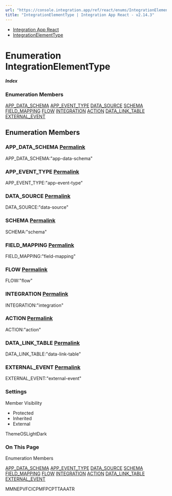 ```yaml
---
url: "https://console.integration.app/ref/react/enums/IntegrationElementType.html"
title: "IntegrationElementType | Integration App React - v2.14.3"
---
```


- [Integration App React](https://console.integration.app/ref/react/index.html)
- [IntegrationElementType](https://console.integration.app/ref/react/enums/IntegrationElementType.html)

# Enumeration IntegrationElementType

##### Index

### Enumeration Members

[APP\_DATA\_SCHEMA](https://console.integration.app/ref/react/enums/IntegrationElementType.html#app_data_schema) [APP\_EVENT\_TYPE](https://console.integration.app/ref/react/enums/IntegrationElementType.html#app_event_type) [DATA\_SOURCE](https://console.integration.app/ref/react/enums/IntegrationElementType.html#data_source) [SCHEMA](https://console.integration.app/ref/react/enums/IntegrationElementType.html#schema) [FIELD\_MAPPING](https://console.integration.app/ref/react/enums/IntegrationElementType.html#field_mapping) [FLOW](https://console.integration.app/ref/react/enums/IntegrationElementType.html#flow) [INTEGRATION](https://console.integration.app/ref/react/enums/IntegrationElementType.html#integration) [ACTION](https://console.integration.app/ref/react/enums/IntegrationElementType.html#action) [DATA\_LINK\_TABLE](https://console.integration.app/ref/react/enums/IntegrationElementType.html#data_link_table) [EXTERNAL\_EVENT](https://console.integration.app/ref/react/enums/IntegrationElementType.html#external_event)

## Enumeration Members

### APP\_DATA\_SCHEMA [Permalink](https://console.integration.app/ref/react/enums/IntegrationElementType.html\#app_data_schema)

APP\_DATA\_SCHEMA:"app-data-schema"

### APP\_EVENT\_TYPE [Permalink](https://console.integration.app/ref/react/enums/IntegrationElementType.html\#app_event_type)

APP\_EVENT\_TYPE:"app-event-type"

### DATA\_SOURCE [Permalink](https://console.integration.app/ref/react/enums/IntegrationElementType.html\#data_source)

DATA\_SOURCE:"data-source"

### SCHEMA [Permalink](https://console.integration.app/ref/react/enums/IntegrationElementType.html\#schema)

SCHEMA:"schema"

### FIELD\_MAPPING [Permalink](https://console.integration.app/ref/react/enums/IntegrationElementType.html\#field_mapping)

FIELD\_MAPPING:"field-mapping"

### FLOW [Permalink](https://console.integration.app/ref/react/enums/IntegrationElementType.html\#flow)

FLOW:"flow"

### INTEGRATION [Permalink](https://console.integration.app/ref/react/enums/IntegrationElementType.html\#integration)

INTEGRATION:"integration"

### ACTION [Permalink](https://console.integration.app/ref/react/enums/IntegrationElementType.html\#action)

ACTION:"action"

### DATA\_LINK\_TABLE [Permalink](https://console.integration.app/ref/react/enums/IntegrationElementType.html\#data_link_table)

DATA\_LINK\_TABLE:"data-link-table"

### EXTERNAL\_EVENT [Permalink](https://console.integration.app/ref/react/enums/IntegrationElementType.html\#external_event)

EXTERNAL\_EVENT:"external-event"

### Settings

Member Visibility

- Protected
- Inherited
- External

ThemeOSLightDark

### On This Page

Enumeration Members

[APP\_DATA\_SCHEMA](https://console.integration.app/ref/react/enums/IntegrationElementType.html#app_data_schema) [APP\_EVENT\_TYPE](https://console.integration.app/ref/react/enums/IntegrationElementType.html#app_event_type) [DATA\_SOURCE](https://console.integration.app/ref/react/enums/IntegrationElementType.html#data_source) [SCHEMA](https://console.integration.app/ref/react/enums/IntegrationElementType.html#schema) [FIELD\_MAPPING](https://console.integration.app/ref/react/enums/IntegrationElementType.html#field_mapping) [FLOW](https://console.integration.app/ref/react/enums/IntegrationElementType.html#flow) [INTEGRATION](https://console.integration.app/ref/react/enums/IntegrationElementType.html#integration) [ACTION](https://console.integration.app/ref/react/enums/IntegrationElementType.html#action) [DATA\_LINK\_TABLE](https://console.integration.app/ref/react/enums/IntegrationElementType.html#data_link_table) [EXTERNAL\_EVENT](https://console.integration.app/ref/react/enums/IntegrationElementType.html#external_event)

MMNEPVFCICPMFPCPTTAAATR